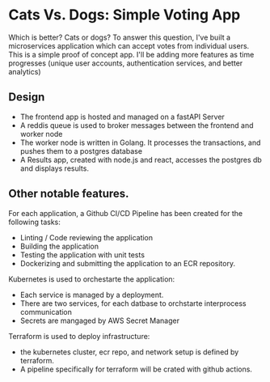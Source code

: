 # Cats Vs. Dogs: Simple Voting App
Which is better? Cats or dogs? 
To answer this question, I've built a microservices application
which can accept votes from individual users. This is a simple proof of concept app. 
I'll be adding more features as time progresses (unique user accounts, authentication services, and better analytics)

## Design
- The frontend app is hosted and managed on a fastAPI Server
- A reddis queue is used to broker messages between the frontend and worker node
- The worker node is written in Golang. It processes the transactions, and pushes them to a 
postgres database
- A Results app, created with node.js and react, accesses the postgres db and displays results.


## Other notable features.
For each application, a Github CI/CD Pipeline has been created for the following tasks:
- Linting / Code reviewing the application
- Building the application
- Testing the application with unit tests
- Dockerizing and submitting the application to an ECR repository.

Kubernetes is used to orchestarte the application:
- Each service is managed by a deployment.
- There are two services, for each datbase to orchstarte interprocess communication
- Secrets are mangaged by AWS Secret Manager

Terraform is used to deploy infrastructure:
- the kubernetes cluster, ecr repo, and network setup is defined by terraform. 
- A pipeline specifically for terraform will be crated with github actions. 


